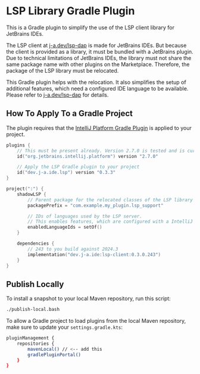 # LSP Library Gradle Plugin

This is a Gradle plugin to simplify the use of the LSP client library for JetBrains IDEs.

The LSP client at [j-a.dev/lsp-dap](https://www.j-a.dev/lsp-dap) is made for JetBrains IDEs.
But because the client is provided as a library, it must be bundled with a JetBrains plugin.
Due to technical limitations of JetBrains IDEs, the library must not share the same package name with other plugins on the Marketplace.
Therefore, the package of the LSP library must be relocated.

This Gradle plugin helps with the relocation.
It also simplifies the setup of additional features, which need a configured IDE language to be available.
Please refer to [j-a.dev/lsp-dap](https://www.j-a.dev/lsp-dap) for details.

## How To Apply To a Gradle Project

The plugin requires that the [IntelliJ Platform Gradle Plugin](https://github.com/JetBrains/intellij-platform-gradle-plugin)
is applied to your project.

```kotlin
plugins {
    // This must be present already. Version 2.7.0 is tested and is currently the required minimum version.
    id("org.jetbrains.intellij.platform") version "2.7.0"

    // Apply the LSP Gradle plugin to your project
    id("dev.j-a.ide.lsp") version "0.3.3"
}

project(":") {
    shadowLSP {
        // Parent package for the relocated classes of the LSP library
        packagePrefix = "com.example.my_plugin.lsp_support"

        // IDs of languages used by the LSP server.
        // This enables features, which are configured with a IntelliJ language ID.
        enabledLanguageIds = setOf()
    }

    dependencies {
        // 243 to you build against 2024.3
        implementation("dev.j-a.ide:lsp-client:0.3.0.243")
    }
}
```

## Publish Locally

To install a snapshot to your local Maven repository, run this script:

```bash
./publish-local.bash
```

To allow a Gradle project to load plugins from the local Maven repository, make sure to update your 
`settings.gradle.kts`:
```bash
pluginManagement {
    repositories {
        mavenLocal() // <-- add this
        gradlePluginPortal()
    }
}
```